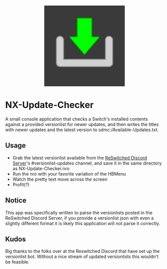 <p align="center"><img src="https://github.com/16BitWonder/NX-Update-Checker/blob/master/icon.jpg"></p>

# NX-Update-Checker
A small console application that checks a Switch's installed contents against a provided versionlist for newer updates, and then writes the titles with newer updates and the latest version to sdmc:/Available-Updates.txt.

## Usage
- Grab the latest versionlist available from the [ReSwitched Discord Server](https://discord.gg/ZdqEhed)'s #versionlist-updates channel, and save it in the same directory as NX-Update-Checker.nro
- Run the nro with your favorite variation of the HBMenu
- Watch the pretty text move across the screen
- Profit(?)


## Notice
This app was specifically written to parse the versionlists posted in the ReSwitched Discord Server, if you provide a versionlist json with even a slightly different format it is likely this application will not parse it correctly.

## Kudos
Big thanks to the folks over at the Reswitched Discord that have set up the versionlist bot.
Without a nice stream of updated versionlists this wouldn't be feasible.
